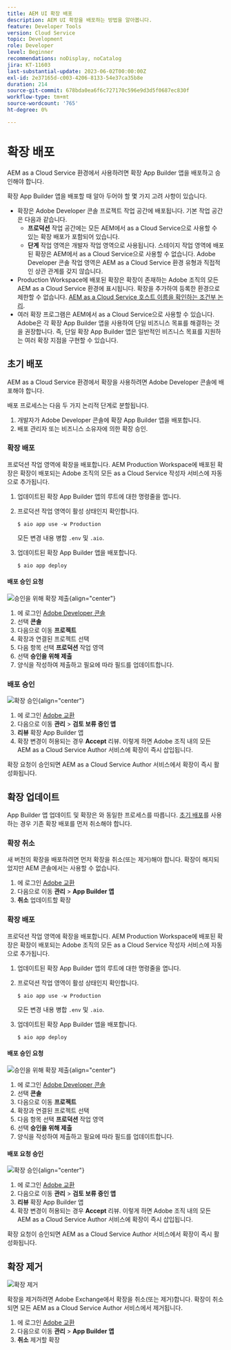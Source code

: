 ```yaml
---
title: AEM UI 확장 배포
description: AEM UI 확장을 배포하는 방법을 알아봅니다.
feature: Developer Tools
version: Cloud Service
topic: Development
role: Developer
level: Beginner
recommendations: noDisplay, noCatalog
jira: KT-11603
last-substantial-update: 2023-06-02T00:00:00Z
exl-id: 2e37165d-c003-4206-8133-54e37ca35b8e
duration: 214
source-git-commit: 678bda0ea6f6c727170c596e9d3d5f0687ec830f
workflow-type: tm+mt
source-wordcount: '765'
ht-degree: 0%

---
```


# 확장 배포

AEM as a Cloud Service 환경에서 사용하려면 확장 App Builder 앱을 배포하고 승인해야 합니다.

확장 App Builder 앱을 배포할 때 알아 두어야 할 몇 가지 고려 사항이 있습니다.

+ 확장은 Adobe Developer 콘솔 프로젝트 작업 공간에 배포됩니다. 기본 작업 공간은 다음과 같습니다.
   + __프로덕션__ 작업 공간에는 모든 AEM에서 as a Cloud Service으로 사용할 수 있는 확장 배포가 포함되어 있습니다.
   + __단계__ 작업 영역은 개발자 작업 영역으로 사용됩니다. 스테이지 작업 영역에 배포된 확장은 AEM에서 as a Cloud Service으로 사용할 수 없습니다.
Adobe Developer 콘솔 작업 영역은 AEM as a Cloud Service 환경 유형과 직접적인 상관 관계를 갖지 않습니다.
+ Production Workspace에 배포된 확장은 확장이 존재하는 Adobe 조직의 모든 AEM as a Cloud Service 환경에 표시됩니다.
확장을 추가하여 등록한 환경으로 제한할 수 없습니다. [AEM as a Cloud Service 호스트 이름을 확인하는 조건부 논리](https://developer.adobe.com/uix/docs/guides/publication/#enabling-extension-only-on-specific-aem-environments).
+ 여러 확장 프로그램은 AEM에서 as a Cloud Service으로 사용할 수 있습니다. Adobe은 각 확장 App Builder 앱을 사용하여 단일 비즈니스 목표를 해결하는 것을 권장합니다. 즉, 단일 확장 App Builder 앱은 일반적인 비즈니스 목표를 지원하는 여러 확장 지점을 구현할 수 있습니다.

## 초기 배포

AEM as a Cloud Service 환경에서 확장을 사용하려면 Adobe Developer 콘솔에 배포해야 합니다.

배포 프로세스는 다음 두 가지 논리적 단계로 분할됩니다.

1. 개발자가 Adobe Developer 콘솔에 확장 App Builder 앱을 배포합니다.
1. 배포 관리자 또는 비즈니스 소유자에 의한 확장 승인.

### 확장 배포

프로덕션 작업 영역에 확장을 배포합니다. AEM Production Workspace에 배포된 확장은 확장이 배포되는 Adobe 조직의 모든 as a Cloud Service 작성자 서비스에 자동으로 추가됩니다.

1. 업데이트된 확장 App Builder 앱의 루트에 대한 명령줄을 엽니다.
1. 프로덕션 작업 영역이 활성 상태인지 확인합니다.

   ```shell
   $ aio app use -w Production
   ```

   모든 변경 내용 병합 `.env` 및 `.aio`.

1. 업데이트된 확장 App Builder 앱을 배포합니다.

   ```shell
   $ aio app deploy
   ```

#### 배포 승인 요청

![승인을 위해 확장 제출](./assets/deploy/submit-for-approval.png){align="center"}

1. 에 로그인 [Adobe Developer 콘솔](https://developer.adobe.com)
1. 선택 __콘솔__
1. 다음으로 이동 __프로젝트__
1. 확장과 연결된 프로젝트 선택
1. 다음 항목 선택 __프로덕션__ 작업 영역
1. 선택 __승인을 위해 제출__
1. 양식을 작성하여 제출하고 필요에 따라 필드를 업데이트합니다.

### 배포 승인

![확장 승인](./assets/deploy/adobe-exchange.png){align="center"}

1. 에 로그인 [Adobe 교환](https://exchange.adobe.com/)
1. 다음으로 이동 __관리__ > __검토 보류 중인 앱__
1. __리뷰__ 확장 App Builder 앱
1. 확장 변경이 허용되는 경우 __Accept__ 리뷰. 이렇게 하면 Adobe 조직 내의 모든 AEM as a Cloud Service Author 서비스에 확장이 즉시 삽입됩니다.

확장 요청이 승인되면 AEM as a Cloud Service Author 서비스에서 확장이 즉시 활성화됩니다.

## 확장 업데이트

App Builder 앱 업데이트 및 확장은 와 동일한 프로세스를 따릅니다. [초기 배포](#initial-deployment)를 사용하는 경우 기존 확장 배포를 먼저 취소해야 합니다.

### 확장 취소

새 버전의 확장을 배포하려면 먼저 확장을 취소(또는 제거)해야 합니다. 확장이 해지되었지만 AEM 콘솔에서는 사용할 수 없습니다.

1. 에 로그인 [Adobe 교환](https://exchange.adobe.com/)
1. 다음으로 이동 __관리__ > __App Builder 앱__
1. __취소__ 업데이트할 확장

### 확장 배포

프로덕션 작업 영역에 확장을 배포합니다. AEM Production Workspace에 배포된 확장은 확장이 배포되는 Adobe 조직의 모든 as a Cloud Service 작성자 서비스에 자동으로 추가됩니다.

1. 업데이트된 확장 App Builder 앱의 루트에 대한 명령줄을 엽니다.
1. 프로덕션 작업 영역이 활성 상태인지 확인합니다.

   ```shell
   $ aio app use -w Production
   ```

   모든 변경 내용 병합 `.env` 및 `.aio`.

1. 업데이트된 확장 App Builder 앱을 배포합니다.

   ```shell
   $ aio app deploy
   ```

#### 배포 승인 요청

![승인을 위해 확장 제출](./assets/deploy/submit-for-approval.png){align="center"}

1. 에 로그인 [Adobe Developer 콘솔](https://developer.adobe.com)
1. 선택 __콘솔__
1. 다음으로 이동 __프로젝트__
1. 확장과 연결된 프로젝트 선택
1. 다음 항목 선택 __프로덕션__ 작업 영역
1. 선택 __승인을 위해 제출__
1. 양식을 작성하여 제출하고 필요에 따라 필드를 업데이트합니다.

#### 배포 요청 승인

![확장 승인](./assets/deploy/adobe-exchange.png){align="center"}

1. 에 로그인 [Adobe 교환](https://exchange.adobe.com/)
1. 다음으로 이동 __관리__ > __검토 보류 중인 앱__
1. __리뷰__ 확장 App Builder 앱
1. 확장 변경이 허용되는 경우 __Accept__ 리뷰. 이렇게 하면 Adobe 조직 내의 모든 AEM as a Cloud Service Author 서비스에 확장이 즉시 삽입됩니다.

확장 요청이 승인되면 AEM as a Cloud Service Author 서비스에서 확장이 즉시 활성화됩니다.

## 확장 제거

![확장 제거](./assets/deploy/revoke.png)

확장을 제거하려면 Adobe Exchange에서 확장을 취소(또는 제거)합니다. 확장이 취소되면 모든 AEM as a Cloud Service Author 서비스에서 제거됩니다.

1. 에 로그인 [Adobe 교환](https://exchange.adobe.com/)
1. 다음으로 이동 __관리__ > __App Builder 앱__
1. __취소__ 제거할 확장
